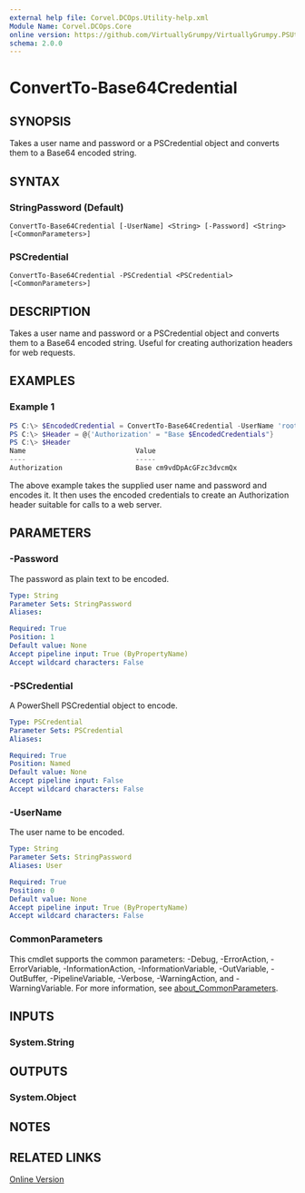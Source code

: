 ```yaml
---
external help file: Corvel.DCOps.Utility-help.xml
Module Name: Corvel.DCOps.Core
online version: https://github.com/VirtuallyGrumpy/VirtuallyGrumpy.PSUtility/blob/main/docs/ConvertTo-Base64Credential.md
schema: 2.0.0
---
```


# ConvertTo-Base64Credential

## SYNOPSIS
Takes a user name and password or a PSCredential object and converts them to a Base64 encoded string.

## SYNTAX

### StringPassword (Default)
```
ConvertTo-Base64Credential [-UserName] <String> [-Password] <String> [<CommonParameters>]
```

### PSCredential
```
ConvertTo-Base64Credential -PSCredential <PSCredential> [<CommonParameters>]
```

## DESCRIPTION
Takes a user name and password or a PSCredential object and converts them to a Base64 encoded string.
Useful for creating authorization headers for web requests.

## EXAMPLES

### Example 1
```powershell
PS C:\> $EncodedCredential = ConvertTo-Base64Credential -UserName 'root' -Password '@password1'
PS C:\> $Header = @{'Authorization' = "Base $EncodedCredentials"}
PS C:\> $Header
Name                           Value
----                           -----
Authorization                  Base cm9vdDpAcGFzc3dvcmQx
```

The above example takes the supplied user name and password and encodes it. It then uses the encoded credentials to create
an Authorization header suitable for calls to a web server.

## PARAMETERS

### -Password
The password as plain text to be encoded.

```yaml
Type: String
Parameter Sets: StringPassword
Aliases:

Required: True
Position: 1
Default value: None
Accept pipeline input: True (ByPropertyName)
Accept wildcard characters: False
```

### -PSCredential
A PowerShell PSCredential object to encode.

```yaml
Type: PSCredential
Parameter Sets: PSCredential
Aliases:

Required: True
Position: Named
Default value: None
Accept pipeline input: False
Accept wildcard characters: False
```

### -UserName
The user name to be encoded.

```yaml
Type: String
Parameter Sets: StringPassword
Aliases: User

Required: True
Position: 0
Default value: None
Accept pipeline input: True (ByPropertyName)
Accept wildcard characters: False
```

### CommonParameters
This cmdlet supports the common parameters: -Debug, -ErrorAction, -ErrorVariable, -InformationAction, -InformationVariable, -OutVariable, -OutBuffer, -PipelineVariable, -Verbose, -WarningAction, and -WarningVariable. For more information, see [about_CommonParameters](http://go.microsoft.com/fwlink/?LinkID=113216).

## INPUTS

### System.String

## OUTPUTS

### System.Object
## NOTES

## RELATED LINKS

[Online Version](https://github.com/VirtuallyGrumpy/VirtuallyGrumpy.PSUtility/blob/main/docs/ConvertTo-Base64Credential.md)